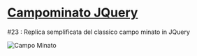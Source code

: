 # [Campominato JQuery](https://campominato.netlify.app/)
#23 : Replica semplificata del classico campo minato in JQuery

![Campo Minato](https://user-images.githubusercontent.com/62016242/89041798-4068c180-d346-11ea-989b-7cbda16be0a5.gif)

